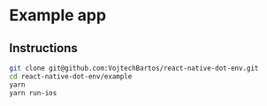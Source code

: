 # Example app

## Instructions

```sh
git clone git@github.com:VojtechBartos/react-native-dot-env.git
cd react-native-dot-env/example
yarn
yarn run-ios
